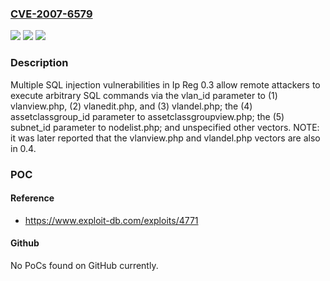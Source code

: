 ### [CVE-2007-6579](https://cve.mitre.org/cgi-bin/cvename.cgi?name=CVE-2007-6579)
![](https://img.shields.io/static/v1?label=Product&message=n%2Fa&color=blue)
![](https://img.shields.io/static/v1?label=Version&message=n%2Fa&color=blue)
![](https://img.shields.io/static/v1?label=Vulnerability&message=n%2Fa&color=brighgreen)

### Description

Multiple SQL injection vulnerabilities in Ip Reg 0.3 allow remote attackers to execute arbitrary SQL commands via the vlan_id parameter to (1) vlanview.php, (2) vlanedit.php, and (3) vlandel.php; the (4) assetclassgroup_id parameter to assetclassgroupview.php; the (5) subnet_id parameter to nodelist.php; and unspecified other vectors. NOTE: it was later reported that the vlanview.php and vlandel.php vectors are also in 0.4.

### POC

#### Reference
- https://www.exploit-db.com/exploits/4771

#### Github
No PoCs found on GitHub currently.


